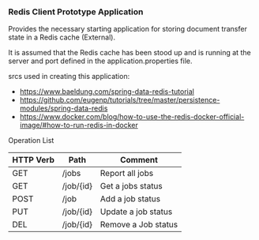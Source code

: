 ### Redis Client Prototype Application 

Provides the necessary starting application for storing document transfer state in a Redis cache (External).

It is assumed that the Redis cache has been stood up and is running at the server and port defined in the application.properties file.  

srcs used in creating this application: 
- https://www.baeldung.com/spring-data-redis-tutorial
- https://github.com/eugenp/tutorials/tree/master/persistence-modules/spring-data-redis
- https://www.docker.com/blog/how-to-use-the-redis-docker-official-image/#how-to-run-redis-in-docker 
 
Operation List

| HTTP Verb  | Path 	| Comment |
| ---------- | ----------- | ---------- |
| GET  	     | /jobs       | Report all jobs |
| GET 	     | /job/{id}   | Get a jobs status |
| POST       | /job        | Add a job status |
| PUT        | /job/{id}   | Update a job status |
| DEL        | /job/{id}   | Remove a Job status |



